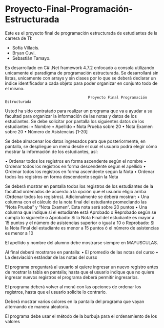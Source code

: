 # Proyecto-Final-Programación-Estructurada
Este es el proyecto final de programación estructurada de estudiantes de la carrera de TI:
  - Sofía Villacís.
  - Bryan Cuvi.
  - Sebastián Tamayo.
  
Es desarrollado en C# .Net framework 4.7.2 enfocado a consola utilizando unicamente el paradigma de programación estructurada.
Se desarrollará sin listas, unicamente con arrays y sin clases por lo que se deberá declarar un indice identificador a cada objeto para poder organizar en conjunto todo de el mismo.


                                          Proyecto Final Programación Estructurada

Usted ha sido contratado para realizar un programa que va a ayudar a su facultad para organizar la información de las notas y datos de los estudiantes. Se debe solicitar por pantalla los siguientes datos de los estudiantes:
•	Nombre
•	Apellido
•	Nota Prueba sobre 20
•	Nota Examen sobre 20
•	Número de Asistencias [1-20]

Se debe almacenar los datos ingresados para que posteriormente, en pantalla, se despliegue un menú desde el cual el usuario podrá elegir cómo mostrar la información de los estudiantes, así:

•	Ordenar todos los registros en forma ascendente según el nombre
•	Ordenar todos los registros en forma descendente según el apellido
•	Ordenar todos los registros en forma ascendente según la Nota
•	Ordenar todos los registros en forma descendente según la Nota

Se deberá mostrar en pantalla todos los registros de los estudiantes de la facultad ordenados de acuerdo a la opción que el usuario eligió arriba (Ordenar todos los registros). Adicionalmente se deberá mostrar:
•	Una columna con el cálculo de la nota final del estudiante promediando las “Nota Prueba” y “Nota Examen”. Esta nota será sobre 20 puntos
•	Una columna que indique si el estudiante está Aprobado o Reprobado según se cumpla lo siguiente
o	Aprobado: Si la Nota Final del estudiante es mayor a 15 puntos y el número de asistencias superior o igual a 10
o	Reprobado: Si la Nota Final del estudiante es menor a 15 puntos ó el número de asistencias es menor a 10

El apellido y nombre del alumno debe mostrarse siempre en MAYUSCULAS.

Al final deberá mostrarse en pantalla:
•	El promedio de las notas del curso
•	La desviación estándar de las notas del curso

El programa preguntará al usuario si quiere ingresar un nuevo registro antes de mostrar la tabla en pantalla; hasta que el usuario indique que no quiere ingresar nuevos registros el programa deberá permitir ingresarlos.

El programa deberá volver al menú con las opciones de ordenar los registros, hasta que el usuario solicite lo contrario.

Deberá mostrar varios colores en la pantalla del programa que vayan alternando de manera aleatoria.

El programa debe usar el método de la burbuja para el ordenamiento de los valores

